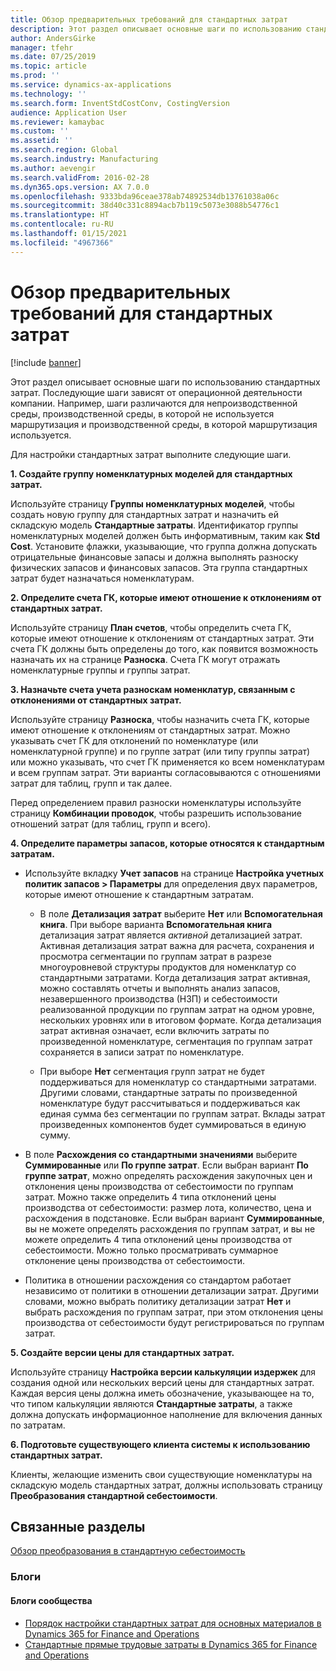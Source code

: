 ```yaml
---
title: Обзор предварительных требований для стандартных затрат
description: Этот раздел описывает основные шаги по использованию стандартных затрат.
author: AndersGirke
manager: tfehr
ms.date: 07/25/2019
ms.topic: article
ms.prod: ''
ms.service: dynamics-ax-applications
ms.technology: ''
ms.search.form: InventStdCostConv, CostingVersion
audience: Application User
ms.reviewer: kamaybac
ms.custom: ''
ms.assetid: ''
ms.search.region: Global
ms.search.industry: Manufacturing
ms.author: aevengir
ms.search.validFrom: 2016-02-28
ms.dyn365.ops.version: AX 7.0.0
ms.openlocfilehash: 9333bda96ceae378ab74892534db13761038a06c
ms.sourcegitcommit: 38d40c331c8894acb7b119c5073e3088b54776c1
ms.translationtype: HT
ms.contentlocale: ru-RU
ms.lasthandoff: 01/15/2021
ms.locfileid: "4967366"
---
```

# <a name="prerequisites-for-standard-costs-overview"></a>Обзор предварительных требований для стандартных затрат

[!include [banner](../includes/banner.md)]

Этот раздел описывает основные шаги по использованию стандартных затрат. Последующие шаги зависят от операционной деятельности компании. Например, шаги различаются для непроизводственной среды, производственной среды, в которой не используется маршрутизация и производственной среды, в которой маршрутизация используется. 

Для настройки стандартных затрат выполните следующие шаги.

**1. Создайте группу номенклатурных моделей для стандартных затрат.**

Используйте страницу **Группы номенклатурных моделей**, чтобы создать новую группу для стандартных затрат и назначить ей складскую модель **Стандартные затраты**. Идентификатор группы номенклатурных моделей должен быть информативным, таким как **Std Cost**. Установите флажки, указывающие, что группа должна допускать отрицательные финансовые запасы и должна выполнять разноску физических запасов и финансовых запасов. Эта группа стандартных затрат будет назначаться номенклатурам.

**2. Определите счета ГК, которые имеют отношение к отклонениям от стандартных затрат.** 

Используйте страницу **План счетов**, чтобы определить счета ГК, которые имеют отношение к отклонениям от стандартных затрат. Эти счета ГК должны быть определены до того, как появится возможность назначать их на странице **Разноска**. Счета ГК могут отражать номенклатурные группы и группы затрат.

**3. Назначьте счета учета разноскам номенклатур, связанным с отклонениями от стандартных затрат.** 

Используйте страницу **Разноска**, чтобы назначить счета ГК, которые имеют отношение к отклонениям от стандартных затрат. Можно указывать счет ГК для отклонений по номенклатуре (или номенклатурной группе) и по группе затрат (или типу группы затрат) или можно указывать, что счет ГК применяется ко всем номенклатурам и всем группам затрат. Эти варианты согласовываются с отношениями затрат для таблиц, групп и так далее. 

Перед определением правил разноски номенклатуры используйте страницу **Комбинации проводок**, чтобы разрешить использование отношений затрат (для таблиц, групп и всего).

**4. Определите параметры запасов, которые относятся к стандартным затратам.** 

-  Используйте вкладку **Учет запасов** на странице **Настройка учетных политик запасов > Параметры** для определения двух параметров, которые имеют отношение к стандартным затратам.

    -  В поле **Детализация затрат** выберите **Нет** или **Вспомогательная книга**. При выборе варианта **Вспомогательная книга** детализация затрат является *активной* детализацией затрат. Активная детализация затрат важна для расчета, сохранения и просмотра сегментации по группам затрат в разрезе многоуровневой структуры продуктов для номенклатур со стандартными затратами. Когда детализация затрат активная, можно составлять отчеты и выполнять анализ запасов, незавершенного производства (НЗП) и себестоимости реализованной продукции по группам затрат на одном уровне, нескольких уровнях или в итоговом формате. Когда детализация затрат активная означает, если включить затраты по произведенной номенклатуре, сегментация по группам затрат сохраняется в записи затрат по номенклатуре. 

    -  При выборе **Нет** сегментация групп затрат не будет поддерживаться для номенклатур со стандартными затратами. Другими словами, стандартные затраты по произведенной номенклатуре будут рассчитываться и поддерживаться как единая сумма без сегментации по группам затрат. Вклады затрат произведенных компонентов будет суммироваться в единую сумму.

-  В поле **Расхождения со стандартными значениями** выберите **Суммированные** или **По группе затрат**. Если выбран вариант **По группе затрат**, можно определять расхождения закупочных цен и отклонения цены производства от себестоимости по группам затрат. Можно также определить 4 типа отклонений цены производства от себестоимости: размер лота, количество, цена и расхождения в подстановке. Если выбран вариант **Суммированные**, вы не можете определять расхождения по группам затрат, и вы не можете определить 4 типа отклонений цены производства от себестоимости. Можно только просматривать суммарное отклонение цены производства от себестоимости.

-  Политика в отношении расхождения со стандартом работает независимо от политики в отношении детализации затрат. Другими словами, можно выбрать политику детализации затрат **Нет** и выбрать расхождения по группам затрат, при этом отклонения цены производства от себестоимости будут регистрироваться по группам затрат.

**5. Создайте версии цены для стандартных затрат.** 

Используйте страницу **Настройка версии калькуляции издержек** для создания одной или нескольких версий цены для стандартных затрат. Каждая версия цены должна иметь обозначение, указывающее на то, что типом калькуляции являются **Стандартные затраты**, а также должна допускать информационное наполнение для включения данных по затратам.

**6. Подготовьте существующего клиента системы к использованию стандартных затрат.** 

Клиенты, желающие изменить свои существующие номенклатуры на складскую модель стандартных затрат, должны использовать страницу **Преобразования стандартной себестоимости**.


<a name="related-topics"></a>Связанные разделы
--------

[Обзор преобразования в стандартную себестоимость](standard-cost-conversion-overview.md)

### <a name="blogs"></a>Блоги

#### <a name="community-blogs"></a>Блоги сообщества

- [Порядок настройки стандартных затрат для основных материалов в Dynamics 365 for Finance and Operations](https://financefunction.tech/2018/06/07/how-to-set-up-standard-costs-for-direct-materials-in-dynamics-365-for-finance-and-operations)
- [Стандартные прямые трудовые затраты в Dynamics 365 for Finance and Operations](https://financefunction.tech/2018/07/16/standard-direct-labor-cost-in-dynamics-365-for-finance-and-operations)
